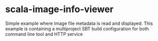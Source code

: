 # scala-image-info-viewer
Simple example where Image file metadata is read and displayed. This example is containing a multiproject SBT build configuration for both command line tool and HTTP service
